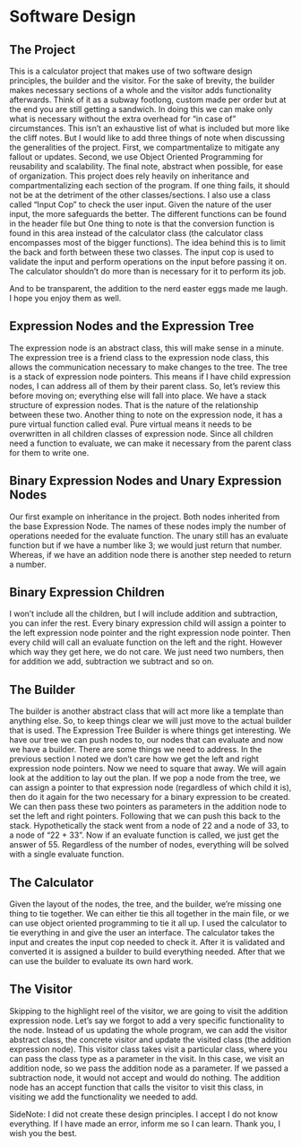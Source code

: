 # Software Design

## The Project
This is a calculator project that makes use of two software design principles, the builder and the visitor. For the sake of brevity, the builder makes necessary sections of a whole and the visitor adds functionality afterwards. Think of it as a subway footlong, custom made per order but at the end you are still getting a sandwich. In doing this we can make only what is necessary without the extra overhead for “in case of” circumstances. This isn’t an exhaustive list of what is included but more like the cliff notes. But I would like to add three things of note when discussing the generalities of the project. First, we compartmentalize to mitigate any fallout or updates. Second, we use Object Oriented Programming for reusability and scalability. The final note, abstract when possible, for ease of organization.
This project does rely heavily on inheritance and compartmentalizing each section of the program. If one thing fails, it should not be at the detriment of the other classes/sections. I also use a class called “Input Cop” to check the user input. Given the nature of the user input, the more safeguards the better. The different functions can be found in the header file but One thing to note is that the conversion function is found in this area instead of the calculator class (the calculator class encompasses most of the bigger functions). The idea behind this is to limit the back and forth between these two classes. The input cop is used to validate the input and perform operations on the input before passing it on. The calculator shouldn’t do more than is necessary for it to perform its job.

And to be transparent, the addition to the nerd easter eggs made me laugh. I hope you enjoy them as well.

## Expression Nodes and the Expression Tree

The expression node is an abstract class, this will make sense in a minute. The expression tree is a friend class to the expression node class, this allows the communication necessary to make changes to the tree. The tree is a stack of expression node pointers. This means if I have child expression nodes, I can address all of them by their parent class. So, let’s review this before moving on; everything else will fall into place. We have a stack structure of expression nodes. That is the nature of the relationship between these two. 
Another thing to note on the expression node, it has a pure virtual function called eval. Pure virtual means it needs to be overwritten in all children classes of expression node. Since all children need a function to evaluate, we can make it necessary from the parent class for them to write one. 

## Binary Expression Nodes and Unary Expression Nodes
Our first example on inheritance in the project. Both nodes inherited from the base Expression Node. The names of these nodes imply the number of operations needed for the evaluate function. The unary still has an evaluate function but if we have a number like 3; we would just return that number. Whereas, if we have an addition node there is another step needed to return a number.

## Binary Expression Children
I won’t include all the children, but I will include addition and subtraction, you can infer the rest. Every binary expression child will assign a pointer to the left expression node pointer and the right expression node pointer. Then every child will call an evaluate function on the left and the right. However which way they get here, we do not care. We just need two numbers, then for addition we add, subtraction we subtract and so on. 

## The Builder
The builder is another abstract class that will act more like a template than anything else. So, to keep things clear we will just move to the actual builder that is used. The Expression Tree Builder is where things get interesting. We have our tree we can push nodes to, our nodes that can evaluate and now we have a builder. There are some things we need to address. In the previous section I noted we don’t care how we get the left and right expression node pointers. Now we need to square that away. We will again look at the addition to lay out the plan. If we pop a node from the tree, we can assign a pointer to that expression node (regardless of which child it is), then do it again for the two necessary for a binary expression to be created. We can then pass these two pointers as parameters in the addition node to set the left and right pointers. Following that we can push this back to the stack. Hypothetically the stack went from a node of 22 and a node of 33, to a node of “22 + 33”. Now if an evaluate function is called, we just get the answer of 55. Regardless of the number of nodes, everything will be solved with a single evaluate function.

## The Calculator
Given the layout of the nodes, the tree, and the builder, we’re missing one thing to tie together. We can either tie this all together in the main file, or we can use object oriented programming to tie it all up. I used the calculator to tie everything in and give the user an interface. The calculator takes the input and creates the input cop needed to check it. After it is validated and converted it is assigned a builder to build everything needed. After that we can use the builder to evaluate its own hard work.

## The Visitor
Skipping to the highlight reel of the visitor, we are going to visit the addition expression node. Let’s say we forgot to add a very specific functionality to the node. Instead of us updating the whole program, we can add the visitor abstract class, the concrete visitor and update the visited class (the addition expression node). This visitor class takes visit a particular class, where you can pass the class type as a parameter in the visit. In this case, we visit an addition node, so we pass the addition node as a parameter. If we passed a subtraction node, it would not accept and would do nothing. The addition node has an accept function that calls the visitor to visit this class, in visiting we add the functionality we needed to add. 


SideNote: I did not create these design principles. I accept I do not know everything. If I have made an error, inform me so I can learn. Thank you, I wish you the best.
